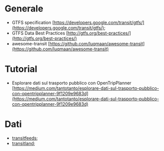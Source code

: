 # Generale

* GTFS specification [https://developers.google.com/transit/gtfs/](https://developers.google.com/transit/gtfs/);
* GTFS Data Best Practices [http://gtfs.org/best-practices/](http://gtfs.org/best-practices/)
* awesome-transit [https://github.com/luqmaan/awesome-transit](https://github.com/luqmaan/awesome-transit)

# Tutorial

- Esplorare dati sul trasporto pubblico con OpenTripPlanner [https://medium.com/tantotanto/esplorare-dati-sul-trasporto-pubblico-con-opentripplanner-9f1209e9683d](https://medium.com/tantotanto/esplorare-dati-sul-trasporto-pubblico-con-opentripplanner-9f1209e9683d)

# Dati

* [transitfeeds](https://transitfeeds.com/l/78-italy);
* [transitland](https://transit.land/feed-registry/);
